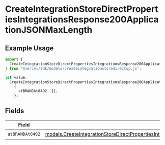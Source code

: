 # CreateIntegrationStoreDirectPropertiesIntegrationsResponse200ApplicationJSONMaxLength

## Example Usage

```typescript
import {
  CreateIntegrationStoreDirectPropertiesIntegrationsResponse200ApplicationJSONMaxLength,
} from "@vercel/sdk/models/createintegrationstoredirectop.js";

let value:
  CreateIntegrationStoreDirectPropertiesIntegrationsResponse200ApplicationJSONMaxLength =
    {
      atBRANDAt8492: {},
    };
```

## Fields

| Field                                                                                                                                                                                                                                                                                                                | Type                                                                                                                                                                                                                                                                                                                 | Required                                                                                                                                                                                                                                                                                                             | Description                                                                                                                                                                                                                                                                                                          |
| -------------------------------------------------------------------------------------------------------------------------------------------------------------------------------------------------------------------------------------------------------------------------------------------------------------------- | -------------------------------------------------------------------------------------------------------------------------------------------------------------------------------------------------------------------------------------------------------------------------------------------------------------------- | -------------------------------------------------------------------------------------------------------------------------------------------------------------------------------------------------------------------------------------------------------------------------------------------------------------------- | -------------------------------------------------------------------------------------------------------------------------------------------------------------------------------------------------------------------------------------------------------------------------------------------------------------------- |
| `atBRANDAt8492`                                                                                                                                                                                                                                                                                                      | [models.CreateIntegrationStoreDirectPropertiesIntegrationsResponse200ApplicationJSONResponseBodyStoreProductMetadataSchema6ItemsMaxLengthAtBRANDAt8492](../models/createintegrationstoredirectpropertiesintegrationsresponse200applicationjsonresponsebodystoreproductmetadataschema6itemsmaxlengthatbrandat8492.md) | :heavy_check_mark:                                                                                                                                                                                                                                                                                                   | N/A                                                                                                                                                                                                                                                                                                                  |